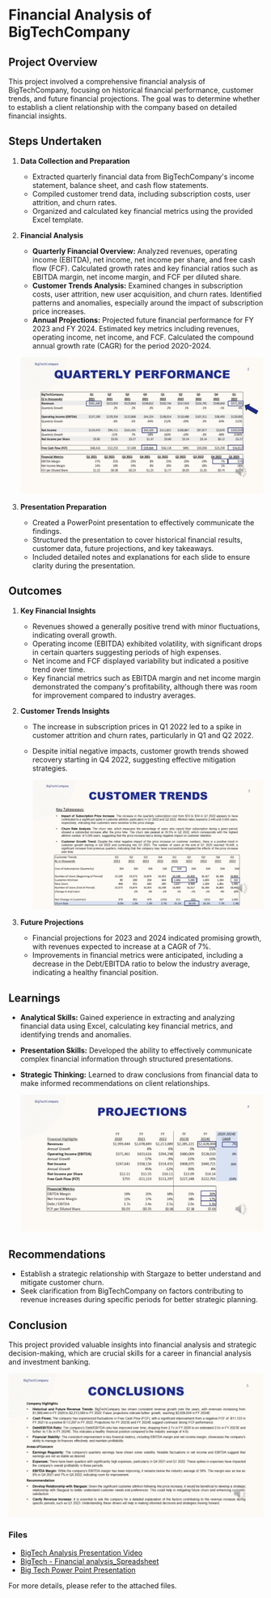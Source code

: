 # Financial Analysis of BigTechCompany

## Project Overview
This project involved a comprehensive financial analysis of BigTechCompany, focusing on historical financial performance, customer trends, and future financial projections. The goal was to determine whether to establish a client relationship with the company based on detailed financial insights.

## Steps Undertaken

1. **Data Collection and Preparation**
   - Extracted quarterly financial data from BigTechCompany's income statement, balance sheet, and cash flow statements.
   - Compiled customer trend data, including subscription costs, user attrition, and churn rates.
   - Organized and calculated key financial metrics using the provided Excel template.

2. **Financial Analysis**
   - **Quarterly Financial Overview:** Analyzed revenues, operating income (EBITDA), net income, net income per share, and free cash flow (FCF). Calculated growth rates and key financial ratios such as EBITDA margin, net income margin, and FCF per diluted share.
   - **Customer Trends Analysis:** Examined changes in subscription costs, user attrition, new user acquisition, and churn rates. Identified patterns and anomalies, especially around the impact of subscription price increases.
   - **Annual Projections:** Projected future financial performance for FY 2023 and FY 2024. Estimated key metrics including revenues, operating income, net income, and FCF. Calculated the compound annual growth rate (CAGR) for the period 2020-2024.
  
   ![Screenshot Description](https://github.com/danartech/Financial-Analysis-of-BigTechCompany/blob/main/Slide2.JPG)

3. **Presentation Preparation**
   - Created a PowerPoint presentation to effectively communicate the findings.
   - Structured the presentation to cover historical financial results, customer data, future projections, and key takeaways.
   - Included detailed notes and explanations for each slide to ensure clarity during the presentation.

## Outcomes

1. **Key Financial Insights**
   - Revenues showed a generally positive trend with minor fluctuations, indicating overall growth.
   - Operating income (EBITDA) exhibited volatility, with significant drops in certain quarters suggesting periods of high expenses.
   - Net income and FCF displayed variability but indicated a positive trend over time.
   - Key financial metrics such as EBITDA margin and net income margin demonstrated the company's profitability, although there was room for improvement compared to industry averages.

2. **Customer Trends Insights**
   - The increase in subscription prices in Q1 2022 led to a spike in customer attrition and churn rates, particularly in Q1 and Q2 2022.
   - Despite initial negative impacts, customer growth trends showed recovery starting in Q4 2022, suggesting effective mitigation strategies.

     ![Screenshot Description](https://github.com/danartech/Financial-Analysis-of-BigTechCompany/blob/main/Slide3.JPG)

3. **Future Projections**
   - Financial projections for 2023 and 2024 indicated promising growth, with revenues expected to increase at a CAGR of 7%.
   - Improvements in financial metrics were anticipated, including a decrease in the Debt/EBITDA ratio to below the industry average, indicating a healthy financial position.

## Learnings

- **Analytical Skills:** Gained experience in extracting and analyzing financial data using Excel, calculating key financial metrics, and identifying trends and anomalies.
- **Presentation Skills:** Developed the ability to effectively communicate complex financial information through structured presentations.
- **Strategic Thinking:** Learned to draw conclusions from financial data to make informed recommendations on client relationships.

    ![Screenshot Description](https://github.com/danartech/Financial-Analysis-of-BigTechCompany/blob/main/Slide4.JPG)

## Recommendations

- Establish a strategic relationship with Stargaze to better understand and mitigate customer churn.
- Seek clarification from BigTechCompany on factors contributing to revenue increases during specific periods for better strategic planning.

## Conclusion
This project provided valuable insights into financial analysis and strategic decision-making, which are crucial skills for a career in financial analysis and investment banking.

  ![Screenshot Description](https://github.com/danartech/Financial-Analysis-of-BigTechCompany/blob/main/Slide5.JPG)

### Files

- [BigTech Analysis Presentation Video](https://drive.google.com/file/d/1nnh--QlTNh-1_p6t4xGGQq-nBX2ucM4j/view?usp=sharing)
- [BigTech - Financial analysis_Spreadsheet](https://docs.google.com/spreadsheets/d/15LzVf8b504q0eXSZA47G5hh1bZorvyU2/edit?usp=sharing&ouid=115787856203609091100&rtpof=true&sd=true)
- [Big Tech Power Point Presentation](https://docs.google.com/presentation/d/1Ky3Mcx6_GtTvCKxX8zbgGe8D2OHOXkMb/edit?usp=sharing&ouid=115787856203609091100&rtpof=true&sd=true)

For more details, please refer to the attached files.
